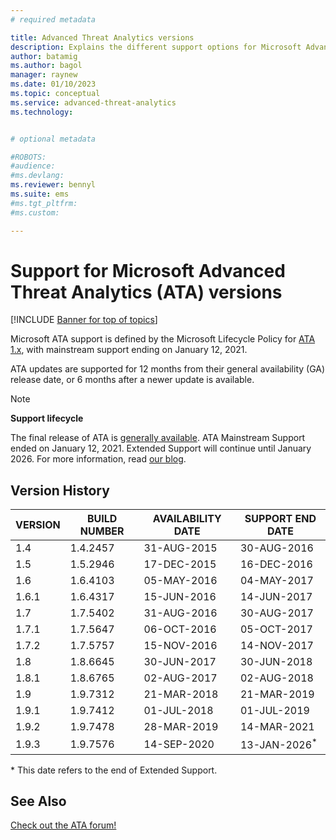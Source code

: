 ```yaml
---
# required metadata

title: Advanced Threat Analytics versions
description: Explains the different support options for Microsoft Advanced Threat Analytics (ATA) versions.
author: batamig
ms.author: bagol
manager: raynew
ms.date: 01/10/2023
ms.topic: conceptual
ms.service: advanced-threat-analytics
ms.technology:


# optional metadata

#ROBOTS:
#audience:
#ms.devlang:
ms.reviewer: bennyl
ms.suite: ems
#ms.tgt_pltfrm:
#ms.custom:

---
```

# Support for Microsoft Advanced Threat Analytics (ATA) versions

[!INCLUDE [Banner for top of topics](includes/banner.md)]

Microsoft ATA support is defined by the Microsoft Lifecycle Policy for [ATA 1.x](/lifecycle/products/?alpha=Advanced%20Threat%20Analytics%201.X), with mainstream support ending on January 12, 2021.

ATA updates are supported for 12 months from their general availability (GA) release date, or 6 months after a newer update is available.

> [!NOTE]
> **Support lifecycle**
>
> The final release of ATA is [generally available](https://support.microsoft.com/help/4568997/update-3-for-microsoft-advanced-threat-analytics-1-9). ATA Mainstream Support ended on January 12, 2021. Extended Support will continue until January 2026. For more information, read [our blog](https://techcommunity.microsoft.com/t5/security-compliance-and-identity/end-of-mainstream-support-for-advanced-threat-analytics-january/ba-p/1539181).

## Version History

|VERSION|BUILD NUMBER|AVAILABILITY DATE|SUPPORT END DATE|
|----|----|----|----|
|1.4|1.4.2457|31-AUG-2015|30-AUG-2016|
|1.5|1.5.2946|17-DEC-2015|16-DEC-2016|
|1.6|1.6.4103|05-MAY-2016|04-MAY-2017|
|1.6.1|1.6.4317|15-JUN-2016|14-JUN-2017|
|1.7|1.7.5402|31-AUG-2016|30-AUG-2017|
|1.7.1|1.7.5647|06-OCT-2016|05-OCT-2017|
|1.7.2|1.7.5757|15-NOV-2016|14-NOV-2017|
|1.8|1.8.6645|30-JUN-2017|30-JUN-2018|
|1.8.1|1.8.6765|02-AUG-2017|02-AUG-2018|
|1.9|1.9.7312|21-MAR-2018|21-MAR-2019|
|1.9.1|1.9.7412|01-JUL-2018|01-JUL-2019|
|1.9.2|1.9.7478|28-MAR-2019|14-MAR-2021|
|1.9.3|1.9.7576|14-SEP-2020|13-JAN-2026<sup>*</sup>|

\* This date refers to the end of Extended Support.

## See Also

[Check out the ATA forum!](https://social.technet.microsoft.com/Forums/security/home?forum=mata)
